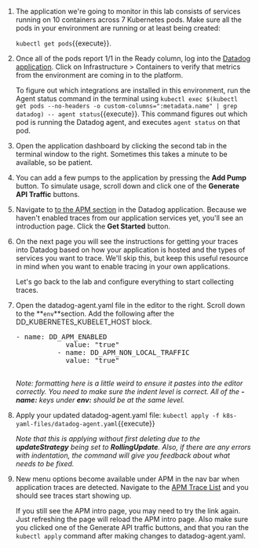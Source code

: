 1. The application we're going to monitor in this lab consists of services running on 10 containers across 7 Kubernetes pods. Make sure all the pods in your environment are running or at least being created:

    `kubectl get pods`{{execute}}.

2. Once all of the pods report 1/1 in the Ready column, log into the <a href="https://app.datadoghq.com" target="_datadog">Datadog application</a>. Click on Infrastructure > Containers to verify that metrics from the environment are coming in to the platform.

    To figure out which integrations are installed in this environment, run the Agent status command in the terminal using `kubectl exec $(kubectl get pods --no-headers -o custom-columns=":metadata.name" | grep datadog) -- agent status`{{execute}}. This command figures out which pod is running the Datadog agent, and executes `agent status` on that pod.

3. Open the application dashboard by clicking the second tab in the terminal window to the right. Sometimes this takes a minute to be available, so be patient.

4. You can add a few pumps to the application by pressing the **Add Pump** button. To simulate usage, scroll down and click one of the **Generate API Traffic** buttons.

5. Navigate to <a href="https://app.datadoghq.com/apm/intro" target="_datadog">to the APM section</a> in the Datadog application. Because we haven't enabled traces from our application services yet, you'll see an introduction page. Click the **Get Started** button.

6. On the next page you will see the instructions for getting your traces into Datadog based on how your application is hosted and the types of services you want to trace. We'll skip this, but keep this useful resource in mind when you want to enable tracing in your own applications.

    Let's go back to the lab and configure everything to start collecting traces.

7. Open the datadog-agent.yaml file in the editor to the right. Scroll down to the **`env`**section. Add the following after the DD_KUBERNETES_KUBELET_HOST block.

    <pre class="file" data-target="clipboard">- name: DD_APM_ENABLED
               value: "true"
             - name: DD_APM_NON_LOCAL_TRAFFIC
               value: "true"
             </pre>

    _Note: formatting here is a little weird to ensure it pastes into the editor correctly. You need to make sure the indent level is correct. All of the **- name:** keys under **env:** should be at the same level._

8. Apply your updated datadog-agent.yaml file: 
  `kubectl apply -f k8s-yaml-files/datadog-agent.yaml`{{execute}}

    _Note that this is applying without first deleting due to the **updateStrategy** being set to **RollingUpdate**. Also, if there are any errors with indentation, the command will give you feedback about what needs to be fixed._

9. New menu options become available under APM in the nav bar when application traces are detected. Navigate to the <a href="https://app.datadoghq.com/apm/traces" target="_datadog">APM Trace List</a> and you should see traces start showing up. 

    If you still see the APM intro page, you may need to try the link again. Just refreshing the page will reload the APM intro page. Also make sure you clicked one of the Generate API traffic buttons, and that you ran the `kubectl apply` command after making changes to datadog-agent.yaml.
 